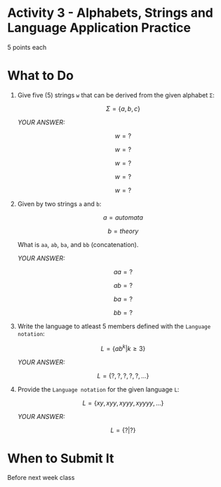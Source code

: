 # Activity 3 - Alphabets, Strings and Language Application Practice
5 points each

# What to Do
1. Give five (5) strings `w` that can be derived from the given alphabet `Σ`: 

   $$ \Sigma = \lbrace a, b, c \rbrace$$

   *YOUR ANSWER:*

   $$ w = ? $$

   $$ w = ? $$

   $$ w = ? $$
   
   $$ w = ? $$
   
   $$ w = ? $$

2. Given by two strings `a` and `b`:
   
   $$ a = automata $$
   
   $$ b = theory $$

   What is `aa`, `ab`, `ba`, and `bb` (concatenation).

   *YOUR ANSWER:*
   
   $$ aa = ? $$
   
   $$ ab = ? $$
   
   $$ ba = ? $$
   
   $$ bb = ? $$

3. Write the language to atleast 5 members defined with the `Language notation`:
   
   $$ L = \lbrace ab^k | k \geq 3 \rbrace $$

   *YOUR ANSWER:* 

   $$ L = \lbrace ?, ?, ?, ?, ?, ... \rbrace $$

4. Provide the `Language notation` for the given language `L`:
   
   $$ L = \lbrace xy, xyy, xyyy, xyyyy, ... \rbrace$$ 

   *YOUR ANSWER:*

   $$ L = \lbrace ? | ? \rbrace $$

# When to Submit It
Before next week class